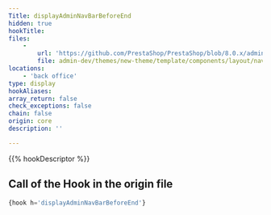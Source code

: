 ```yaml
---
Title: displayAdminNavBarBeforeEnd
hidden: true
hookTitle: 
files:
    -
        url: 'https://github.com/PrestaShop/PrestaShop/blob/8.0.x/admin-dev/themes/new-theme/template/components/layout/nav_bar.tpl'
        file: admin-dev/themes/new-theme/template/components/layout/nav_bar.tpl
locations:
    - 'back office'
type: display
hookAliases: 
array_return: false
check_exceptions: false
chain: false
origin: core
description: ''

---
```


{{% hookDescriptor %}}

## Call of the Hook in the origin file

```php
{hook h='displayAdminNavBarBeforeEnd'}
```
